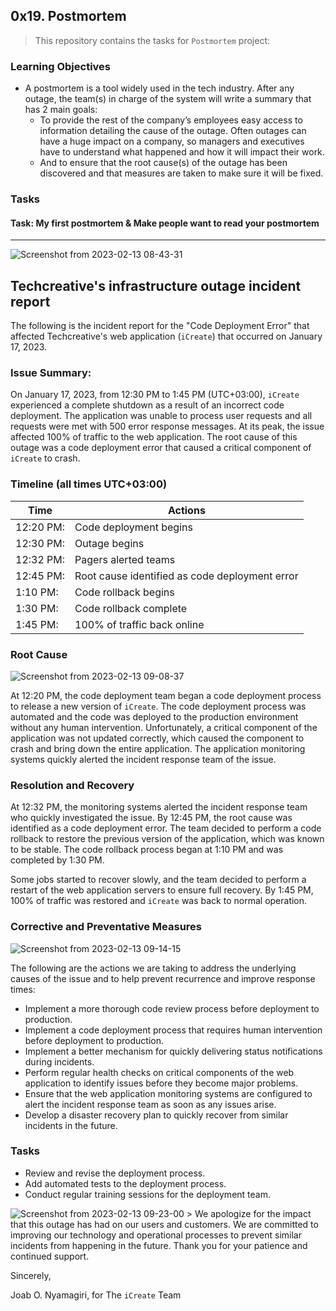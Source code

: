 ## 0x19. Postmortem

> This repository contains the tasks for `Postmortem` project:

### Learning Objectives

* A postmortem is a tool widely used in the tech industry. After any outage, the team(s) in charge of the system will write a summary that has 2 main goals:
    * To provide the rest of the company’s employees easy access to information detailing the cause of the outage. Often outages can have a huge impact on a company, so managers and executives have to understand what happened and how it will impact their work.
    * And to ensure that the root cause(s) of the outage has been discovered and that measures are taken to make sure it will be fixed.


### Tasks

#### Task: My first postmortem & Make people want to read your postmortem
____

![Screenshot from 2023-02-13 08-43-31](https://user-images.githubusercontent.com/95341497/218380439-73c5cc36-96d1-401b-838c-4eaebcd89ea1.png)

## Techcreative's infrastructure outage incident report

The following is the incident report for the "Code Deployment Error" that affected Techcreative's web application (`iCreate`) that occurred on January 17, 2023.

### Issue Summary:

On January 17, 2023, from 12:30 PM to 1:45 PM (UTC+03:00), `iCreate` experienced a complete shutdown as a result of an incorrect code deployment. The application was unable to process user requests and all requests were met with 500 error response messages. At its peak, the issue affected 100% of traffic to the web application. The root cause of this outage was a code deployment error that caused a critical component of `iCreate` to crash.

### Timeline (all times UTC+03:00)
| Time | Actions |
| ------- | -------- |
|12:20 PM: | Code deployment begins |
|12:30 PM: | Outage begins |
|12:32 PM: | Pagers alerted teams |
|12:45 PM: | Root cause identified as code deployment error |
|1:10 PM: | Code rollback begins |
|1:30 PM: | Code rollback complete |
|1:45 PM: | 100% of traffic back online |

### Root Cause

![Screenshot from 2023-02-13 09-08-37](https://user-images.githubusercontent.com/95341497/218383543-d95e69f2-1ab4-4a71-bfa3-e840892f10d9.png)

At 12:20 PM, the code deployment team began a code deployment process to release a new version of `iCreate`. The code deployment process was automated and the code was deployed to the production environment without any human intervention. Unfortunately, a critical component of the application was not updated correctly, which caused the component to crash and bring down the entire application. The application monitoring systems quickly alerted the incident response team of the issue.

### Resolution and Recovery

At 12:32 PM, the monitoring systems alerted the incident response team who quickly investigated the issue. By 12:45 PM, the root cause was identified as a code deployment error. The team decided to perform a code rollback to restore the previous version of the application, which was known to be stable. The code rollback process began at 1:10 PM and was completed by 1:30 PM.

Some jobs started to recover slowly, and the team decided to perform a restart of the web application servers to ensure full recovery. By 1:45 PM, 100% of traffic was restored and `iCreate` was back to normal operation.

### Corrective and Preventative Measures

![Screenshot from 2023-02-13 09-14-15](https://user-images.githubusercontent.com/95341497/218385064-0df6dd80-8b1d-46a8-b165-386f484d0063.png)

The following are the actions we are taking to address the underlying causes of the issue and to help prevent recurrence and improve response times:
* Implement a more thorough code review process before deployment to production.
* Implement a code deployment process that requires human intervention before deployment to production.
* Implement a better mechanism for quickly delivering status notifications during incidents.
* Perform regular health checks on critical components of the web application to identify issues before they become major problems.
* Ensure that the web application monitoring systems are configured to alert the incident response team as soon as any issues arise.
* Develop a disaster recovery plan to quickly recover from similar incidents in the future.

### Tasks

* Review and revise the deployment process.
* Add automated tests to the deployment process.
* Conduct regular training sessions for the deployment team.

![Screenshot from 2023-02-13 09-23-00](https://user-images.githubusercontent.com/95341497/218385716-d04a7c27-afaa-4a82-badc-d1baff083d57.png) > We apologize for the impact that this outage has had on our users and customers. We are committed to improving our technology and operational processes to prevent similar incidents from happening in the future. Thank you for your patience and continued support.

Sincerely,

Joab O. Nyamagiri,
for The `iCreate` Team


